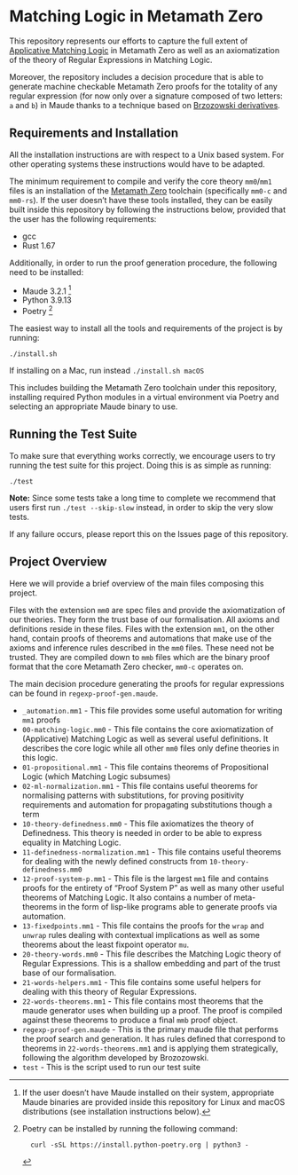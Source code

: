 Matching Logic in Metamath Zero
===============================

This repository represents our efforts to capture the full extent of [Applicative Matching
Logic](https://fsl.cs.illinois.edu/publications/chen-rosu-2019-trb.html) in Metamath Zero as well as
an axiomatization of the theory of Regular Expressions in Matching Logic.

Moreover, the repository includes a decision procedure that is able to generate machine checkable
Metamath Zero proofs for the totality of any regular expression (for now only over a signature
composed of two letters: `a` and `b`) in Maude thanks to a technique based on [Brzozowski
derivatives](https://dl.acm.org/doi/10.1145/321239.321249).

Requirements and Installation
-----------------------------

All the installation instructions are with respect to a Unix based system. For other operating
systems these instructions would have to be adapted.

The minimum requirement to compile and verify the core theory `mm0`/`mm1` files is an installation
of the [Metamath Zero](https://github.com/digama0/mm0) toolchain (specifically `mm0-c` and
`mm0-rs`). If the user doesn’t have these tools installed, they can be easily built inside this
repository by following the instructions below, provided that the user has the following
requirements:

- gcc
- Rust 1.67

Additionally, in order to run the proof generation procedure, the following need to be installed:

- Maude 3.2.1 [^1]
- Python 3.9.13
- Poetry [^2]

The easiest way to install all the tools and requirements of the project is by running:

    ./install.sh

If installing on a Mac, run instead `./install.sh macOS`

This includes building the Metamath Zero toolchain under this repository, installing required Python
modules in a virtual environment via Poetry and selecting an appropriate Maude binary to use.

Running the Test Suite
----------------------

To make sure that everything works correctly, we encourage users to try running the test suite for
this project. Doing this is as simple as running:

    ./test

**Note:** Since some tests take a long time to complete we recommend that users first run
`./test --skip-slow` instead, in order to skip the very slow tests.

If any failure occurs, please report this on the Issues page of this repository.

Project Overview
----------------

Here we will provide a brief overview of the main files composing this project.

Files with the extension `mm0` are spec files and provide the axiomatization of our theories. They
form the trust base of our formalisation. All axioms and definitions reside in these files. Files
with the extension `mm1`, on the other hand, contain proofs of theorems and automations that make
use of the axioms and inference rules described in the `mm0` files. These need not be trusted. They
are compiled down to `mmb` files which are the binary proof format that the core Metamath Zero
checker, `mm0-c` operates on.

The main decision procedure generating the proofs for regular expressions can be found in
`regexp-proof-gen.maude`.

- `_automation.mm1` - This file provides some useful automation for writing `mm1` proofs
- `00-matching-logic.mm0` - This file contains the core axiomatization of (Applicative) Matching
  Logic as well as several useful definitions. It describes the core logic while all other `mm0`
  files only define theories in this logic.
- `01-propositional.mm1` - This file contains theorems of Propositional Logic (which Matching Logic
  subsumes)
- `02-ml-normalization.mm1` - This file contains useful theorems for normalising patterns with
  substitutions, for proving positivity requirements and automation for propagating substitutions
  though a term
- `10-theory-definedness.mm0` - This file axiomatizes the theory of Definedness. This theory is
  needed in order to be able to express equality in Matching Logic.
- `11-definedness-normalization.mm1` - This file contains useful theorems for dealing with the newly
  defined constructs from `10-theory-definedness.mm0`
- `12-proof-system-p.mm1` - This file is the largest `mm1` file and contains proofs for the entirety
  of “Proof System P” as well as many other useful theorems of Matching Logic. It also contains a
  number of meta-theorems in the form of lisp-like programs able to generate proofs via automation.
- `13-fixedpoints.mm1` - This file contains the proofs for the `wrap` and `unwrap` rules dealing
  with contextual implications as well as some theorems about the least fixpoint operator `mu`.
- `20-theory-words.mm0` - This file describes the Matching Logic theory of Regular Expressions. This
  is a shallow embedding and part of the trust base of our formalisation.
- `21-words-helpers.mm1` - This file contains some useful helpers for dealing with this theory of
  Regular Expressions.
- `22-words-theorems.mm1` - This file contains most theorems that the maude generator uses when
  building up a proof. The proof is compiled against these theorems to produce a final `mmb` proof
  object.
- `regexp-proof-gen.maude` - This is the primary maude file that performs the proof search and
  generation. It has rules defined that correspond to theorems in `22-words-theorems.mm1` and is
  applying them strategically, following the algorithm developed by Brozozowski.
- `test` - This is the script used to run our test suite

[^1]: If the user doesn’t have Maude installed on their system, appropriate Maude binaries are
    provided inside this repository for Linux and macOS distributions (see installation instructions
    below).

[^2]: Poetry can be installed by running the following command:

          curl -sSL https://install.python-poetry.org | python3 -
